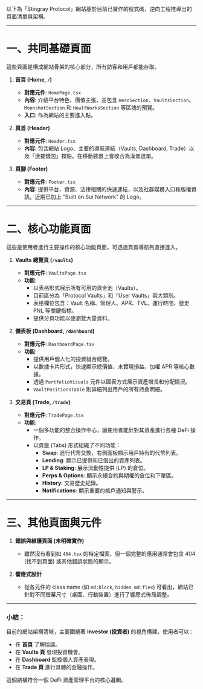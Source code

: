 以下為「Stingray Protocol」網站基於目前已實作的程式碼，逆向工程推導出的頁面清單與架構。

---

# 一、共同基礎頁面

這些頁面是構成網站骨架的核心部分，所有訪客和用戶都能存取。

1.  **首頁 (Home, `/`)**
    *   **對應元件**: `HomePage.tsx`
    *   **內容**: 介紹平台特色、價值主張，並包含 `HeroSection`、`VaultsSection`、`MoonshotSection` 和 `HowItWorksSection` 等區塊的預覽。
    *   **入口**: 作為網站的主要進入點。

2.  **頁首 (Header)**
    *   **對應元件**: `Header.tsx`
    *   **內容**: 包含網站 Logo、主要的導航連結（Vaults, Dashboard, Trade）以及「連接錢包」按鈕。在移動裝置上會收合為漢堡選單。

3.  **頁腳 (Footer)**
    *   **對應元件**: `Footer.tsx`
    *   **內容**: 提供平台、資源、法律相關的快速連結，以及社群媒體入口和版權資訊。近期已加上 "Built on Sui Network" 的 Logo。

---

# 二、核心功能頁面

這些是使用者進行主要操作的核心功能頁面，可透過頁首導航列直接進入。

1.  **Vaults 總覽頁 (`/vaults`)**
    *   **對應元件**: `VaultsPage.tsx`
    *   **功能**:
        *   以表格形式展示所有可用的資金池（Vaults）。
        *   目前區分為「Protocol Vaults」和「User Vaults」兩大類別。
        *   表格欄位包含：Vault 名稱、管理人、APR、TVL、運行時間、歷史 PNL 等關鍵指標。
        *   提供分頁功能以便瀏覽大量資料。

2.  **儀表板 (Dashboard, `/dashboard`)**
    *   **對應元件**: `DashboardPage.tsx`
    *   **功能**:
        *   提供用戶個人化的投資組合總覽。
        *   以數據卡片形式，快速顯示總價值、未實現損益、加權 APR 等核心數據。
        *   透過 `PortfolioVisuals` 元件以圖表方式展示資產增長和分配情況。
        *   `VaultPositionsTable` 則詳細列出用戶的所有持倉明細。

3.  **交易頁 (Trade, `/trade`)**
    *   **對應元件**: `TradePage.tsx`
    *   **功能**:
        *   一個多功能的整合操作中心，讓使用者能針對其資產進行各種 DeFi 操作。
        *   以頁籤 (Tabs) 形式組織了不同功能：
            *   **Swap**: 進行代幣交換，右側面板顯示用戶持有的代幣列表。
            *   **Lending**: 顯示已提供和已借出的資產列表。
            *   **LP & Staking**: 展示流動性提供 (LP) 的倉位。
            *   **Perps & Options**: 顯示永續合約與期權的倉位和下單區。
            *   **History**: 交易歷史紀錄。
            *   **Notifications**: 顯示重要的帳戶通知與警示。

---

# 三、其他頁面與元件

1.  **錯誤與維護頁面 (未明確實作)**
    *   雖然沒有看到如 `404.tsx` 的特定檔案，但一個完整的應用通常會包含 404 (找不到頁面) 或其他錯誤狀態的顯示。

2.  **響應式設計**
    *   從各元件的 class name (如 `md:block`, `hidden md:flex`) 可看出，網站已針對不同螢幕尺寸（桌面、行動裝置）進行了響應式佈局調整。

---

### 小結：

目前的網站架構清晰，主要圍繞著 **Investor (投資者)** 的視角構建。使用者可以：
*   在 **首頁** 了解協議。
*   在 **Vaults 頁** 發現投資機會。
*   在 **Dashboard** 監控個人資產表現。
*   在 **Trade 頁** 進行具體的金融操作。

這個結構符合一個 DeFi 資產管理平台的核心邏輯。
